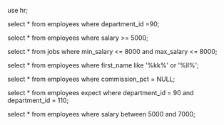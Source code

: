 use hr;

select
*
from employees
where department_id =90;

select
*
from employees
where salary >= 5000;

select
*
from jobs
where min_salary <= 8000 and max_salary <= 8000;

select
*
from employees
where first_name like '%kk%' or '%ll%';

select
*
from employees
where commission_pct = NULL;

select
*
from employees
expect
where department_id = 90 and department_id = 110;

select
*
from employees
where salary between 5000 and 7000;



